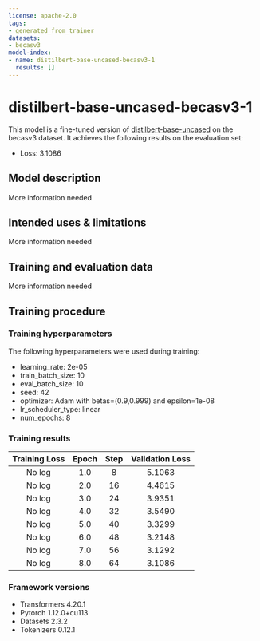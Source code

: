 ```yaml
---
license: apache-2.0
tags:
- generated_from_trainer
datasets:
- becasv3
model-index:
- name: distilbert-base-uncased-becasv3-1
  results: []
---
```


<!-- This model card has been generated automatically according to the information the Trainer had access to. You
should probably proofread and complete it, then remove this comment. -->

# distilbert-base-uncased-becasv3-1

This model is a fine-tuned version of [distilbert-base-uncased](https://huggingface.co/distilbert-base-uncased) on the becasv3 dataset.
It achieves the following results on the evaluation set:
- Loss: 3.1086

## Model description

More information needed

## Intended uses & limitations

More information needed

## Training and evaluation data

More information needed

## Training procedure

### Training hyperparameters

The following hyperparameters were used during training:
- learning_rate: 2e-05
- train_batch_size: 10
- eval_batch_size: 10
- seed: 42
- optimizer: Adam with betas=(0.9,0.999) and epsilon=1e-08
- lr_scheduler_type: linear
- num_epochs: 8

### Training results

| Training Loss | Epoch | Step | Validation Loss |
|:-------------:|:-----:|:----:|:---------------:|
| No log        | 1.0   | 8    | 5.1063          |
| No log        | 2.0   | 16   | 4.4615          |
| No log        | 3.0   | 24   | 3.9351          |
| No log        | 4.0   | 32   | 3.5490          |
| No log        | 5.0   | 40   | 3.3299          |
| No log        | 6.0   | 48   | 3.2148          |
| No log        | 7.0   | 56   | 3.1292          |
| No log        | 8.0   | 64   | 3.1086          |


### Framework versions

- Transformers 4.20.1
- Pytorch 1.12.0+cu113
- Datasets 2.3.2
- Tokenizers 0.12.1
